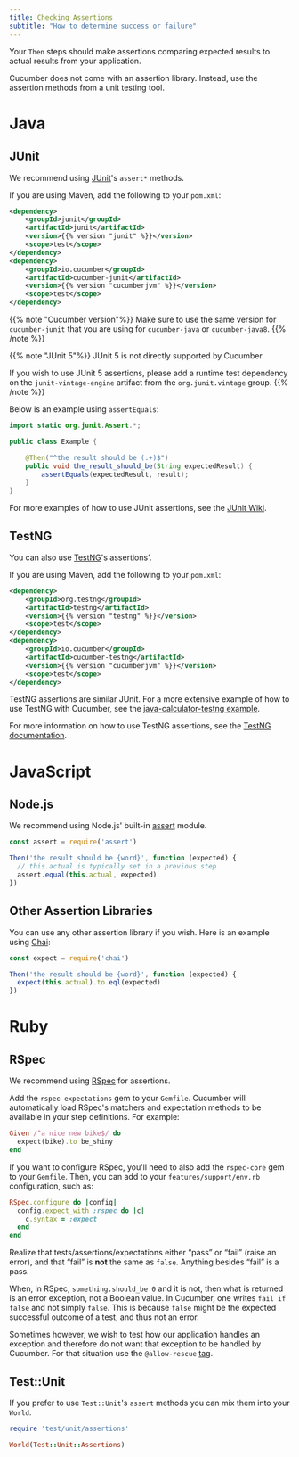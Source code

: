 ```yaml
---
title: Checking Assertions
subtitle: "How to determine success or failure"
---
```


Your `Then` steps should make assertions comparing expected results to actual results
from your application.

Cucumber does not come with an assertion library. Instead, use the assertion methods
from a unit testing tool.

# Java

## JUnit

We recommend using [JUnit](http://junit.org/junit4/)'s `assert*` methods.

If you are using Maven, add the following to your `pom.xml`:

```xml
<dependency>
    <groupId>junit</groupId>
    <artifactId>junit</artifactId>
    <version>{{% version "junit" %}}</version>
    <scope>test</scope>
</dependency>
<dependency>
    <groupId>io.cucumber</groupId>
    <artifactId>cucumber-junit</artifactId>
    <version>{{% version "cucumberjvm" %}}</version>
    <scope>test</scope>
</dependency>
```

{{% note "Cucumber version"%}}
Make sure to use the same version for `cucumber-junit` that you are using for `cucumber-java` or `cucumber-java8`.
{{% /note %}}

{{% note "JUnit 5"%}}
JUnit 5 is not directly supported by Cucumber.

If you wish to use JUnit 5 assertions, please add a runtime test dependency on the `junit-vintage-engine` artifact from the `org.junit.vintage` group.
{{% /note %}}

Below is an example using `assertEquals`:

```java
import static org.junit.Assert.*;

public class Example {

    @Then("^the result should be (.+)$")
    public void the_result_should_be(String expectedResult) {
        assertEquals(expectedResult, result);
    }
}
```

For more examples of how to use JUnit assertions, see the [JUnit Wiki](https://github.com/junit-team/junit4/wiki/Assertions).

## TestNG

You can also use [TestNG](https://testng.org/doc/)'s assertions'.

If you are using Maven, add the following to your `pom.xml`:
```xml
<dependency>
    <groupId>org.testng</groupId>
    <artifactId>testng</artifactId>
    <version>{{% version "testng" %}}</version>
    <scope>test</scope>
</dependency>
<dependency>
    <groupId>io.cucumber</groupId>
    <artifactId>cucumber-testng</artifactId>
    <version>{{% version "cucumberjvm" %}}</version>
    <scope>test</scope>
</dependency>
```

TestNG assertions are similar JUnit.
For a more extensive example of how to use TestNG with Cucumber, see the [java-calculator-testng example](https://github.com/cucumber/cucumber-jvm/tree/master/examples/java-calculator-testng).

For more information on how to use TestNG assertions, see the [TestNG documentation](https://testng.org/doc/documentation-main.html#success-failure).

# JavaScript

## Node.js

We recommend using Node.js' built-in [assert](https://nodejs.org/dist/latest-v8.x/docs/api/assert.html) module.

```javascript
const assert = require('assert')

Then('the result should be {word}', function (expected) {
  // this.actual is typically set in a previous step
  assert.equal(this.actual, expected)
})
```

## Other Assertion Libraries

You can use any other assertion library if you wish. Here is an example using [Chai](http://chaijs.com/):

```javascript
const expect = require('chai')

Then('the result should be {word}', function (expected) {
  expect(this.actual).to.eql(expected)
})
```

# Ruby

## RSpec

We recommend using [RSpec](http://rspec.info/) for assertions.

Add the `rspec-expectations` gem to your `Gemfile`.
Cucumber will automatically load RSpec's matchers and expectation methods to be
available in your step definitions. For example:

```ruby
Given /^a nice new bike$/ do
  expect(bike).to be_shiny
end
```

If you want to configure RSpec, you'll need to also add the `rspec-core` gem
to your `Gemfile`. Then, you can add to your `features/support/env.rb`
configuration, such as:

```ruby
RSpec.configure do |config|
  config.expect_with :rspec do |c|
    c.syntax = :expect
  end
end
```

Realize that tests/assertions/expectations either “pass” or “fail” (raise an error), and that “fail” is **not** the same as `false`.
Anything besides “fail” is a pass.

When, in RSpec, `something.should_be 0` and it is not, then what is returned is an error exception, not a Boolean value.
In Cucumber, one writes `fail if false` and not simply `false`.
This is because `false` might be the expected successful outcome of a test, and thus not an error.

Sometimes however, we wish to test how our application handles an exception and therefore do not want that exception
to be handled by Cucumber. For that situation use the `@allow-rescue` [tag](/docs/cucumber/api/#tags).

## Test::Unit

If you prefer to use `Test::Unit`'s `assert` methods you can mix them into
your `World`.

```ruby
require 'test/unit/assertions'

World(Test::Unit::Assertions)
```
